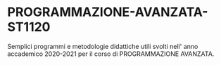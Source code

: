 # PROGRAMMAZIONE-AVANZATA-ST1120
Semplici programmi e metodologie didattiche utili svolti nell' anno accademico 2020-2021 per il corso di PROGRAMMAZIONE AVANZATA.
